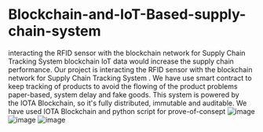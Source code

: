 # Blockchain-and-IoT-Based-supply-chain-system
interacting the RFID sensor with the blockchain network for Supply Chain Tracking System 
blockchain IoT data would increase the supply chain performance.
Our project is interacting the RFID sensor with the blockchain network for Supply Chain Tracking System . We have use smart contract to keep
tracking of products to avoid the flowing of the product problems paper-based, system delay and fake goods. This system is powered by the IOTA Blockchain, so it's fully distributed, immutable and auditable.
We have used IOTA Blockchain and python script for prove-of-consept 
![image](https://user-images.githubusercontent.com/60159992/148300881-0376746b-cb61-43ab-937f-14008d9c9f45.png)
![image](https://user-images.githubusercontent.com/60159992/148300959-d773a156-9e68-49c2-b83c-41f6decbb625.png)
![image](https://user-images.githubusercontent.com/60159992/148300977-d4df218d-5e6b-4a1a-adab-2d8225d1d7da.png)
